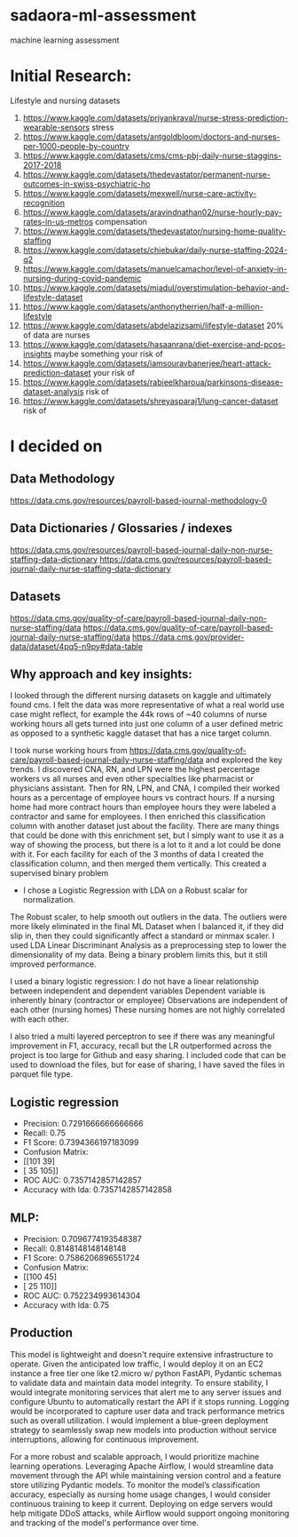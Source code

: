 # sadaora-ml-assessment
machine learning assessment

# Initial Research:

Lifestyle and nursing datasets
1. https://www.kaggle.com/datasets/priyankraval/nurse-stress-prediction-wearable-sensors   stress
2. https://www.kaggle.com/datasets/antgoldbloom/doctors-and-nurses-per-1000-people-by-country
3. https://www.kaggle.com/datasets/cms/cms-pbj-daily-nurse-staggins-2017-2018
4. https://www.kaggle.com/datasets/thedevastator/permanent-nurse-outcomes-in-swiss-psychiatric-ho
5. https://www.kaggle.com/datasets/mexwell/nurse-care-activity-recognition
6. https://www.kaggle.com/datasets/aravindnathan02/nurse-hourly-pay-rates-in-us-metros    compensation
7. https://www.kaggle.com/datasets/thedevastator/nursing-home-quality-staffing
8. https://www.kaggle.com/datasets/chiebukar/daily-nurse-staffing-2024-q2
9. https://www.kaggle.com/datasets/manuelcamachor/level-of-anxiety-in-nursing-during-covid-pandemic
10. https://www.kaggle.com/datasets/miadul/overstimulation-behavior-and-lifestyle-dataset
11. https://www.kaggle.com/datasets/anthonytherrien/half-a-million-lifestyle  
12. https://www.kaggle.com/datasets/abdelazizsami/lifestyle-dataset  20% of data are nurses
13. https://www.kaggle.com/datasets/hasaanrana/diet-exercise-and-pcos-insights maybe something your risk of
14. https://www.kaggle.com/datasets/iamsouravbanerjee/heart-attack-prediction-dataset your risk of
15. https://www.kaggle.com/datasets/rabieelkharoua/parkinsons-disease-dataset-analysis risk of
16. https://www.kaggle.com/datasets/shreyasparaj1/lung-cancer-dataset risk of

# I decided on

## Data Methodology
https://data.cms.gov/resources/payroll-based-journal-methodology-0

## Data Dictionaries / Glossaries / indexes
https://data.cms.gov/resources/payroll-based-journal-daily-non-nurse-staffing-data-dictionary
https://data.cms.gov/resources/payroll-based-journal-daily-nurse-staffing-data-dictionary

## Datasets
https://data.cms.gov/quality-of-care/payroll-based-journal-daily-non-nurse-staffing/data
https://data.cms.gov/quality-of-care/payroll-based-journal-daily-nurse-staffing/data
https://data.cms.gov/provider-data/dataset/4pq5-n9py#data-table

## Why approach and key insights:
I looked through the different nursing datasets on kaggle and ultimately found cms. I felt the data was more representative
of what a real world use case might reflect, for example the 44k rows of ~40 columns of nurse working hours all gets turned 
into just one column of a user defined metric as opposed to a synthetic kaggle dataset that has a nice target column.

I took nurse working hours from https://data.cms.gov/quality-of-care/payroll-based-journal-daily-nurse-staffing/data
and explored the key trends. I discovered CNA, RN, and LPN were the highest percentage workers vs all nurses and even
other specialties like pharmacist or physicians assistant. Then for RN, LPN, and CNA, I compiled their worked hours as
a percentage of employee hours vs contract hours. If a nursing home had more contract hours than employee hours they
were labeled a contractor and same for employees. I then enriched this classification column with another dataset just about the 
facility. There are many things that could be done with this enrichment set, but I simply want to use it as a way of
showing the process, but there is a lot to it and a lot could be done with it. For each facility for each of the 3 months
of data I created the classification column, and then merged them vertically. This created a supervised binary problem 
- I chose a Logistic Regression with LDA on a Robust scalar for normalization. 

The Robust scaler, to help smooth out outliers in the data. The outliers were more likely eliminated in the final ML Dataset
when I balanced it, if they did slip in, then they could significantly affect a standard or minmax scaler. I used LDA Linear Discriminant
Analysis as a preprocessing step to lower the dimensionality of my data. Being a binary problem limits this, but it still improved performance.

I used a binary logistic regression:
    I do not have a linear relationship between independent and dependent variables
    Dependent variable is inherently binary (contractor or employee)
    Observations are independent of each other (nursing homes)
    These nursing homes are not highly correlated with each other.

I also tried a multi layered perceptron to see if there was any meaningful improvement in F1, accuracy, recall but the LR outperformed across the
project is too large for Github and easy sharing. I included code that can be used to download the files, but for ease
of sharing, I have saved the files in parquet file type.

## Logistic regression
- Precision: 0.7291666666666666
- Recall: 0.75
- F1 Score: 0.7394366197183099
- Confusion Matrix:
- [[101  39]
-  [ 35 105]]
- ROC AUC: 0.7357142857142857
- Accuracy with lda: 0.7357142857142858


## MLP:
- Precision: 0.7096774193548387
- Recall: 0.8148148148148148
- F1 Score: 0.7586206896551724
- Confusion Matrix:
- [[100  45]
-  [ 25 110]]
- ROC AUC: 0.752234993614304
- Accuracy with lda: 0.75


## Production
This model is lightweight and doesn't require extensive infrastructure to operate. Given the anticipated low traffic, 
I would deploy it on an EC2 instance a free tier one like t2.micro w/ python FastAPI, Pydantic schemas 
to validate data and maintain data model integrity. To ensure stability, I would integrate monitoring services that 
alert me to any server issues and configure Ubuntu to automatically restart the API if it stops running. 
Logging would be incorporated to capture user data and track performance metrics such as overall utilization. I would 
implement a blue-green deployment strategy to seamlessly swap new models into production without service interruptions, 
allowing for continuous improvement.

For a more robust and scalable approach, I would prioritize machine learning operations. Leveraging Apache Airflow,
I would streamline data movement through the API while maintaining version control and a feature store utilizing 
Pydantic models. To monitor the model’s classification accuracy, especially as nursing home usage changes, I would
consider continuous training to keep it current. Deploying on edge servers would help mitigate DDoS attacks, while
Airflow would support ongoing monitoring and tracking of the model's performance over time.





